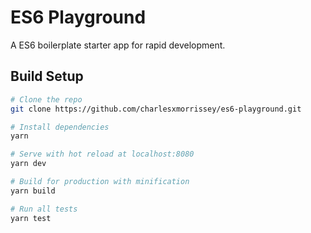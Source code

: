 # ES6 Playground
A ES6 boilerplate starter app for rapid development.

## Build Setup

``` bash
# Clone the repo
git clone https://github.com/charlesxmorrissey/es6-playground.git

# Install dependencies
yarn

# Serve with hot reload at localhost:8080
yarn dev

# Build for production with minification
yarn build

# Run all tests
yarn test
```
